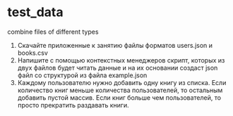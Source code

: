 # test_data
combine files of different types

1. Скачайте приложенные к занятию файлы форматов users.json и books.csv
2. Напишите с помощью контекстных менеджеров скрипт, которых из двух файлов будет читать данные и на их основании создаст json файл со структурой из файла example.json
3. Каждому пользователю нужно добавить одну книгу из списка. Если количество книг меньше количества пользователей, то остальным добавить пустой массив. Если книг больше чем пользователей, то просто прекратить раздавать книги.
